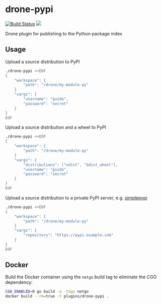 # drone-pypi

[![Build Status](http://beta.drone.io/api/badges/drone-plugins/drone-pypi/status.svg)](http://beta.drone.io/drone-plugins/drone-pypi)
[![](https://badge.imagelayers.io/plugins/drone-pypi:latest.svg)](https://imagelayers.io/?images=plugins/drone-pypi:latest 'Get your own badge on imagelayers.io')

Drone plugin for publishing to the Python package index

## Usage

Upload a source distribution to PyPI

```sh
./drone-pypi <<EOF
{
	"workspace": {
		"path": "/drone/my-module-py"
	}
	"vargs": {
		"username": "guido",
		"password": "secret"
	}
}
EOF
```

Upload a source distribution and a wheel to PyPI

```sh
./drone-pypi <<EOF
{
	"workspace": {
		"path": "/drone/my-module-py"
	}
	"vargs": {
		"distributions": ["sdist", "bdist_wheel"],
		"username": "guido",
		"password": "secret"
	}
}
EOF
```

Upload a source distribution to a private PyPI server, e.g. [simplepypi][]

```sh
./drone-pypi <<EOF
{
	"workspace": {
		"path": "/drone/my-module-py"
	}
	"vargs": {
		"repository": "https://pypi.example.com"
	}
}
EOF
```

[simplepypi]: https://github.com/steiza/simplepypi

## Docker

Build the Docker container using the `netgo` build tag to eliminate
the CGO dependency:

```sh
CGO_ENABLED=0 go build -a -tags netgo
docker build --rm=true -t plugins/drone-pypi .
```

